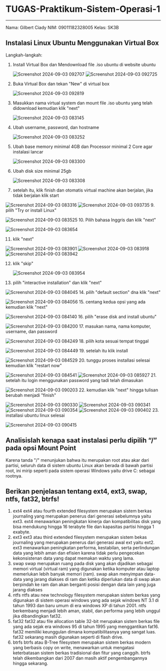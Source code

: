 # TUGAS-Praktikum-Sistem-Operasi-1
---
Nama: Gilbert Ciady
NIM: 09011182328005
Kelas: SK3B

## Instalasi Linux Ubuntu Menggunakan Virtual Box
Langkah-langkah:
1. Install Virtual Box dan Mendownload file .iso ubuntu di website ubuntu
   
   ![Screenshot 2024-09-03 092707](https://github.com/user-attachments/assets/14095704-e990-4bec-b008-54275f6e4da4)
   ![Screenshot 2024-09-03 092725](https://github.com/user-attachments/assets/2ea5812b-cc11-446c-b048-367cd459e138)
3. Buka Virtual Box dan tekan "New" di virtual box

   ![Screenshot 2024-09-03 092819](https://github.com/user-attachments/assets/ca11db95-fe5a-43bb-82c2-5921e87db30d)
4. Masukkan nama virtual system dan mount file .iso ubuntu yang telah didownload kemudian klik "next"

   ![Screenshot 2024-09-03 083145](https://github.com/user-attachments/assets/80ba00f1-8f0e-4514-93a9-d8e0b07d8490)
5. Ubah username, password, dan hostname

   ![Screenshot 2024-09-03 083252](https://github.com/user-attachments/assets/88319426-d3c1-43ed-b754-932ef903c242)
6. Ubah base memory minimal 4GB dan Processor minimal 2 Core agar instalasi lancar

   ![Screenshot 2024-09-03 083300](https://github.com/user-attachments/assets/9f9f07cb-b96f-44cc-9aa0-33e1812dfe13)
7. Ubah disk size minimal 25gb

   ![Screenshot 2024-09-03 083308](https://github.com/user-attachments/assets/6d13a9f3-d324-4c86-9094-0c888196ae38)
8. setelah itu, klik finish dan otomatis virtual machine akan berjalan, jika tidak berjalan klik start

  ![Screenshot 2024-09-03 083316](https://github.com/user-attachments/assets/e60fa3ab-4304-4892-9af4-ccfa5174a696)
  ![Screenshot 2024-09-03 093735](https://github.com/user-attachments/assets/de74e74d-0a45-40b1-9a4d-e08a443efc76)
9. pilih "Try or install Linux"

   ![Screenshot 2024-09-03 083525](https://github.com/user-attachments/assets/e1bfff47-43f4-44f7-a6b3-37a36c4fec52)
10. Pilih bahasa Inggris dan klik "next"

  ![Screenshot 2024-09-03 083654](https://github.com/user-attachments/assets/6c27a5da-c4e2-4c51-a8b4-22a869191d9f)

11. klik "next"
  
  ![Screenshot 2024-09-03 083901](https://github.com/user-attachments/assets/95a9479d-fe9b-484b-ace3-98b3a877d59e)
  ![Screenshot 2024-09-03 083918](https://github.com/user-attachments/assets/6bd679c0-a0e5-4e82-bef7-07f99cd513fa)
  ![Screenshot 2024-09-03 083942](https://github.com/user-attachments/assets/ad3c7a3e-0f12-4136-bd35-3cf9253178ca)

12. klik "skip"
    
    ![Screenshot 2024-09-03 083954](https://github.com/user-attachments/assets/dfb0d666-6c76-423f-a64b-082d1f3d33dc)
13. pilih "interactive installation" dan klik "next"

   ![Screenshot 2024-09-03 084045](https://github.com/user-attachments/assets/4d908a4a-9f31-4237-bf4c-66123f7c2b6f)
14. pilih "default section" dna klik "next"

   ![Screenshot 2024-09-03 084056](https://github.com/user-attachments/assets/9188a0c7-5609-401f-9b07-c673d4607e2c)
15. centang kedua opsi yang ada kemudian klik "next"
   
   ![Screenshot 2024-09-03 084140](https://github.com/user-attachments/assets/1676cde6-d23a-4155-ac03-b631f184a5a4)
16. pilih "erase disk and install ubuntu"
   
   ![Screenshot 2024-09-03 084200](https://github.com/user-attachments/assets/25b5bb5f-4b4b-4234-ab43-42627925869b)
17. masukan nama, nama komputer, username, dan password 

   ![Screenshot 2024-09-03 084249](https://github.com/user-attachments/assets/f361428c-b5db-4e80-ac23-c7ea4305b4b2)
18. pilih kota sesuai tempat tinggal
   
   ![Screenshot 2024-09-03 084449](https://github.com/user-attachments/assets/41a86704-0af5-46f4-8626-23c76b76a729)
19. setelah itu klik install
   
   ![Screenshot 2024-09-03 084529](https://github.com/user-attachments/assets/f07a37a0-fbd4-4dd3-8229-44cf7e9922f2)
20. tunggu proses installasi selesai kemudian klik "restart now"
   
   ![Screenshot 2024-09-03 084541](https://github.com/user-attachments/assets/de2162fb-4c86-4409-a2d4-8c48d3a9d3d9)
   ![Screenshot 2024-09-03 085927](https://github.com/user-attachments/assets/73640459-9d01-4afd-8f8e-4b2474246a7a)
21. setelah itu login menggunakan password yang tadi telah dimasukan
   
   ![Screenshot 2024-09-03 090203](https://github.com/user-attachments/assets/4e4d925d-59ba-4569-b690-af01cf9bf44f)
22. kemudian klik "next" hingga tulisan berubah menjadi "finish"
   
   ![Screenshot 2024-09-03 090330](https://github.com/user-attachments/assets/e04d13ae-627c-4a96-8ff5-dbb22c7e1400)
   ![Screenshot 2024-09-03 090341](https://github.com/user-attachments/assets/c223d8c5-7eb1-4bf5-905d-66bc4a79f7f1)
   ![Screenshot 2024-09-03 090354](https://github.com/user-attachments/assets/f50c1d9f-c22d-49de-bde4-8bce4170f319)
   ![Screenshot 2024-09-03 090402](https://github.com/user-attachments/assets/ad996647-8004-45f7-853c-4701bcc5ad4d)
23. installasi ubuntu linux selesai
   
   ![Screenshot 2024-09-03 090415](https://github.com/user-attachments/assets/29cf34dd-da1d-474d-89aa-8cf1094b18ab)

## Analisislah kenapa saat instalasi perlu dipilih “/” pada opsi Mount Point
   Karena tanda "/" menunjukan bahwa itu merupakan root atau akar dari partisi, seluruh data di sistem ubuntu Linux akan berada di bawah partisi root, ini mirip seperti pada sistem operasi Windows yaitu drive C: sebagai rootnya.

## Berikan penjelasan tentang ext4, ext3, swap, ntfs, fat32, btrfs!
   1. ext4
ext4 atau fourth extended filesystem merupakan sistem berkas journaling yang merupakan penerus dari generasi sebelumnya yaitu ext3. ext4 menawarkan peningkatan kinerja dan kompatibilitas disk yang bisa mendukung hingga 16 terabyte file dan kapasitas partisi hingga 1 exabyte.
   2. ext3
ext3 atau third extended filesystem merupakan sistem bekas journaling yang merupakan penerus dari generasi awal ext yaitu ext2. ext3 menawarkan peningkatan performa, kestabilan, serta perlindungan data yang lebih aman dan efisien karena tidak perlu pengecekan kekonsistenan data yang dapat memakan waktu yang lama.
   3. swap
swap merupakan ruang pada disk yang akan dijadikan sebagai memori virtual (virtual ram) yang digunakan ketika komputer atau laptop memerlukan lebih banyak memori (ram). swap akan menyimpan data-data yang jarang diakses di ram dan ketika diperlukan data di swap akan berpindah ke ram dan akan berganti posisi dengan data lain yang juga jarang diakses
   4. ntfs
ntfs atau new technology filesystem merupakan sistem berkas yang digunakan di sistem operasi windows yang ada sejak windows NT 3.1 di tahun 1993 dan baru umum di era windows XP di tahun 2001. ntfs berkembang menjadi lebih aman, stabil, dan performa yang lebih unggul jika dibandingkan fat32.
   5. fat32
fat32 atau file allocation table 32-bit merupakan sistem berkas file yang ada sejak era windows 95 di tahun 1995 yang menggantikan fat16. fat32 memiliki keunggulan dimana kompatibilitasnya yang sangat luas. fat32 sekarang masih digunakan seperti di flash drive.
   6. btrfs
btrfs atau B-Tree filesystem merupakan sistem berkas modern yang berbasis copy on write, menawarkan untuk mengatasi keterbatasan sistem berkas tradisional dan fitur yang canggih. btrfs telah dikembangkan dari 2007 dan masih aktif pengembangannya hingga sekarang.

   
   

   
   
   

    

